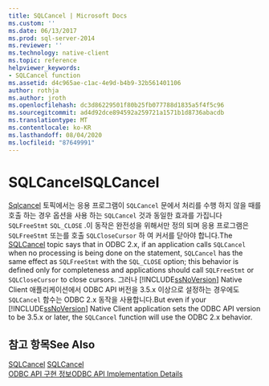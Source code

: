 ```yaml
---
title: SQLCancel | Microsoft Docs
ms.custom: ''
ms.date: 06/13/2017
ms.prod: sql-server-2014
ms.reviewer: ''
ms.technology: native-client
ms.topic: reference
helpviewer_keywords:
- SQLCancel function
ms.assetid: d4c965ae-c1ac-4e9d-b4b9-32b561401106
author: rothja
ms.author: jroth
ms.openlocfilehash: dc3d86229501f80b25fb077788d1835a5f4f5c96
ms.sourcegitcommit: ad4d92dce894592a259721a1571b1d8736abacdb
ms.translationtype: MT
ms.contentlocale: ko-KR
ms.lasthandoff: 08/04/2020
ms.locfileid: "87649991"
---
```

# <a name="sqlcancel"></a><span data-ttu-id="6224d-102">SQLCancel</span><span class="sxs-lookup"><span data-stu-id="6224d-102">SQLCancel</span></span>
  <span data-ttu-id="6224d-103">[Sqlcancel](https://go.microsoft.com/fwlink/?LinkId=203516) 토픽에서는 응용 프로그램이 `SQLCancel` 문에서 처리를 수행 하지 않을 때를 호출 하는 경우 옵션을 사용 하는 `SQLCancel` 것과 동일한 효과를 가집니다 `SQLFreeStmt` `SQL_CLOSE` .이 동작은 완전성을 위해서만 정의 되며 응용 프로그램은 `SQLFreeStmt` 또는를 호출 `SQLCloseCursor` 하 여 커서를 닫아야 합니다.</span><span class="sxs-lookup"><span data-stu-id="6224d-103">The [SQLCancel](https://go.microsoft.com/fwlink/?LinkId=203516) topic says that in ODBC 2.x, if an application calls `SQLCancel` when no processing is being done on the statement, `SQLCancel` has the same effect as `SQLFreeStmt` with the `SQL_CLOSE` option; this behavior is defined only for completeness and applications should call `SQLFreeStmt` or `SQLCloseCursor` to close cursors.</span></span> <span data-ttu-id="6224d-104">그러나 [!INCLUDE[ssNoVersion](../../includes/ssnoversion-md.md)] Native Client 애플리케이션에서 ODBC API 버전을 3.5.x 이상으로 설정하는 경우에도 `SQLCancel` 함수는 ODBC 2.x 동작을 사용합니다.</span><span class="sxs-lookup"><span data-stu-id="6224d-104">But even if your [!INCLUDE[ssNoVersion](../../includes/ssnoversion-md.md)] Native Client application sets the ODBC API version to be 3.5.x or later, the `SQLCancel` function will use the ODBC 2.x behavior.</span></span>  
  
## <a name="see-also"></a><span data-ttu-id="6224d-105">참고 항목</span><span class="sxs-lookup"><span data-stu-id="6224d-105">See Also</span></span>  
 <span data-ttu-id="6224d-106">[SQLCancel](https://go.microsoft.com/fwlink/?LinkId=203516) </span><span class="sxs-lookup"><span data-stu-id="6224d-106">[SQLCancel](https://go.microsoft.com/fwlink/?LinkId=203516) </span></span>  
 [<span data-ttu-id="6224d-107">ODBC API 구현 정보</span><span class="sxs-lookup"><span data-stu-id="6224d-107">ODBC API Implementation Details</span></span>](odbc-api-implementation-details.md)  
  
  
